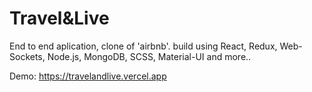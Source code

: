 # Travel&Live
End to end aplication, clone of 'airbnb'.
build using React, Redux, Web-Sockets,
Node.js, MongoDB, SCSS, Material-UI and more..

Demo: https://travelandlive.vercel.app
